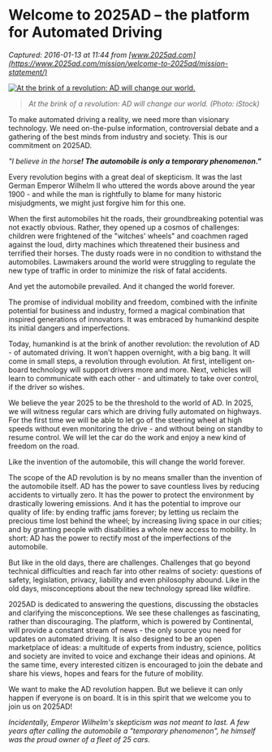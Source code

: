 # Welcome to 2025AD – the platform for Automated Driving

_Captured: 2016-01-13 at 11:44 from [www.2025ad.com](https://www.2025ad.com/mission/welcome-to-2025ad/mission-statement/)_

[ ![At the brink of a revolution: AD will change our world.](https://www.2025ad.com/fileadmin/user_upload/Evergreen/Mission/Welcome_to_2025AD/Mission_Statement/Mission_Statement_16x9_01.jpg) ](https://www.2025ad.com/fileadmin/user_upload/Evergreen/Mission/Welcome_to_2025AD/Mission_Statement/Mission_Statement_16x9_01.jpg)

> _At the brink of a revolution: AD will change our world. (Photo: iStock)_

To make automated driving a reality, we need more than visionary technology. We need on-the-pulse information, controversial debate and a gathering of the best minds from industry and society. This is our commitment on 2025AD.

_"I believe in the hors_**_e! The automobile is only a temporary phenomenon."_**

Every revolution begins with a great deal of skepticism. It was the last German Emperor Wilhelm II who uttered the words above around the year 1900 - and while the man is rightfully to blame for many historic misjudgments, we might just forgive him for this one.

When the first automobiles hit the roads, their groundbreaking potential was not exactly obvious. Rather, they opened up a cosmos of challenges: children were frightened of the "witches' wheels" and coachmen raged against the loud, dirty machines which threatened their business and terrified their horses. The dusty roads were in no condition to withstand the automobiles. Lawmakers around the world were struggling to regulate the new type of traffic in order to minimize the risk of fatal accidents.

And yet the automobile prevailed. And it changed the world forever.

The promise of individual mobility and freedom, combined with the infinite potential for business and industry, formed a magical combination that inspired generations of innovators. It was embraced by humankind despite its initial dangers and imperfections.

Today, humankind is at the brink of another revolution: the revolution of AD - of automated driving. It won't happen overnight, with a big bang. It will come in small steps, a revolution through evolution. At first, intelligent on-board technology will support drivers more and more. Next, vehicles will learn to communicate with each other - and ultimately to take over control, if the driver so wishes.

We believe the year 2025 to be the threshold to the world of AD. In 2025, we will witness regular cars which are driving fully automated on highways. For the first time we will be able to let go of the steering wheel at high speeds without even monitoring the drive - and without being on standby to resume control. We will let the car do the work and enjoy a new kind of freedom on the road.

Like the invention of the automobile, this will change the world forever.

The scope of the AD revolution is by no means smaller than the invention of the automobile itself. AD has the power to save countless lives by reducing accidents to virtually zero. It has the power to protect the environment by drastically lowering emissions. And it has the potential to improve our quality of life: by ending traffic jams forever; by letting us reclaim the precious time lost behind the wheel; by increasing living space in our cities; and by granting people with disabilities a whole new access to mobility. In short: AD has the power to rectify most of the imperfections of the automobile.

But like in the old days, there are challenges. Challenges that go beyond technical difficulties and reach far into other realms of society: questions of safety, legislation, privacy, liability and even philosophy abound. Like in the old days, misconceptions about the new technology spread like wildfire.

2025AD is dedicated to answering the questions, discussing the obstacles and clarifying the misconceptions. We see these challenges as fascinating, rather than discouraging. The platform, which is powered by Continental, will provide a constant stream of news - the only source you need for updates on automated driving. It is also designed to be an open marketplace of ideas: a multitude of experts from industry, science, politics and society are invited to voice and exchange their ideas and opinions. At the same time, every interested citizen is encouraged to join the debate and share his views, hopes and fears for the future of mobility.

We want to make the AD revolution happen. But we believe it can only happen if everyone is on board. It is in this spirit that we welcome you to join us on 2025AD!

_Incidentally, Emperor Wilhelm's skepticism was not meant to last. A few years after calling the automobile a "temporary phenomenon", he himself was the proud owner of a fleet of 25 cars._
